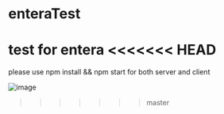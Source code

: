 # enteraTest
test for entera
<<<<<<< HEAD
=======

please use npm install && npm start for both server and client

![image](https://user-images.githubusercontent.com/22662058/192508984-aa0d9012-0f23-45d4-bc2a-e4066aca637a.png)
>>>>>>> master
